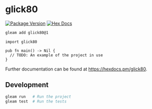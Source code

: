 # glick80

[![Package Version](https://img.shields.io/hexpm/v/glick80)](https://hex.pm/packages/glick80)
[![Hex Docs](https://img.shields.io/badge/hex-docs-ffaff3)](https://hexdocs.pm/glick80/)

```sh
gleam add glick80@1
```
```gleam
import glick80

pub fn main() -> Nil {
  // TODO: An example of the project in use
}
```

Further documentation can be found at <https://hexdocs.pm/glick80>.

## Development

```sh
gleam run   # Run the project
gleam test  # Run the tests
```
